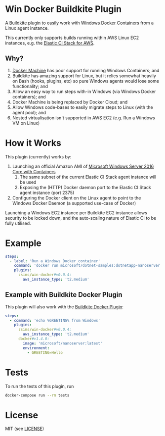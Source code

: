 # Win Docker Buildkite Plugin

A [Buildkite plugin](https://buildkite.com/docs/agent/v3/plugins) to easily work with [Windows Docker Containers](https://docs.microsoft.com/en-us/virtualization/windowscontainers/about/) from a Linux agent instance.

This currently only supports builds running within AWS Linux EC2 instances, e.g. the [Elastic CI Stack for AWS](https://github.com/buildkite/elastic-ci-stack-for-aws).

## Why?

 1. [Docker Machine](https://docs.docker.com/machine/) has poor support for running Windows Containers; and
 2. Buildkite has amazing support for Linux, but it relies somewhat heavily on Bash (hooks, plugins, etc) so pure Windows agents would lose some functionality; and
 3. Allow an easy way to run steps with-in Windows (via Windows Docker containers); and
 4. Docker Machine is being replaced by Docker Cloud; and
 5. Allow Windows code-bases to easily migrate steps to Linux (with the agent pool); and
 6. Nested virtualisation isn't supported in AWS EC2 (e.g. Run a Windows VM on Linux)

# How it Works

This plugin (currently) works by:

 1. Launching an official Amazon AMI of [Microsoft Windows Server 2016 Core with Containers](https://aws.amazon.com/marketplace/pp/B06XX3NFQF)
    1. The same subnet of the current Elastic CI Stack agent instance will be used
    2. Exposing the (HTTP) Docker daemon port to the Elastic CI Stack agent instance (port 2375)
 2. Configuring the Docker client on the Linux agent to point to the Windows Docker Daemon (a supported use-case of Docker)

Launching a Windows EC2 instance per Buildkite EC2 instance allows security to be locked down, and the auto-scaling nature of Elastic CI to be fully utilised.

# Example

```yml
steps:
  - label: 'Run a Windows Docker container'
    command: 'docker run microsoft/dotnet-samples:dotnetapp-nanoserver'
    plugins:
      zsims/win-docker#v0.0.4:
        aws_instance_type: 't2.medium'
```

## Example with Buildkite Docker Plugin

This plugin will also work with the [Buildkite Docker Plugin](https://github.com/buildkite-plugins/docker-buildkite-plugin):

```yml
steps:
  - command: 'echo %GREETING% from Windows'
    plugins:
      zsims/win-docker#v0.0.4:
        aws_instance_type: 't2.medium'
      docker#v1.4.0:
        image: 'microsoft/nanoserver:latest'
        environment:
          - GREETING=Hello
```

# Tests

To run the tests of this plugin, run
```sh
docker-compose run --rm tests
```

# License

MIT (see [LICENSE](LICENSE))
